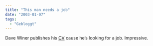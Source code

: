 ```yaml
---
title: "This man needs a job"
date: "2003-01-07"
tags:
  - "Gebloggt"
---
```


Dave Winer publishes his [CV](http://scriptingnews.userland.com/cv "David M. Winer") cause he’s looking for a job. Impressive.
